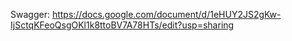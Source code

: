 Swagger: https://docs.google.com/document/d/1eHUY2JS2gKw-IjSctqKFeoQsgOKl1k8ttoBV7A78HTs/edit?usp=sharing

